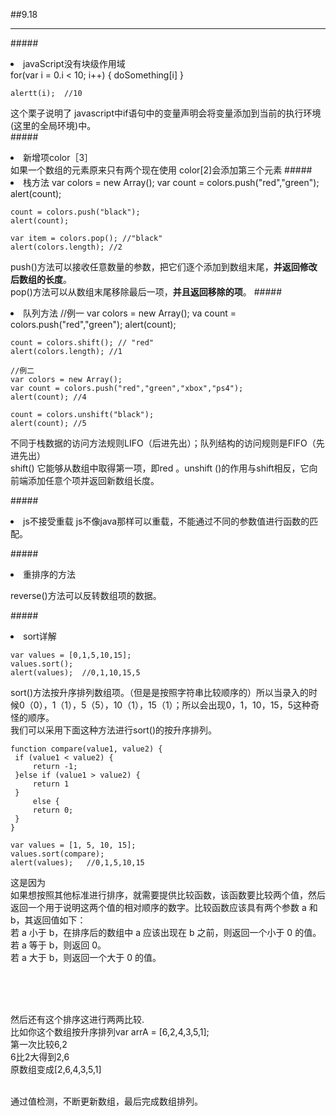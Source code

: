 ##9.18
*****
#####<li>javaScript没有块级作用域</br>
	for(var i = 0.i < 10; i++) {
		doSomething[i]
	}
	
	alertt(i);	//10
	
这个栗子说明了 javascript中if语句中的变量声明会将变量添加到当前的执行环境(这里的全局环境)中。</br>
#####<li>新增项color［3］</br>
如果一个数组的元素原来只有两个现在使用 color[2]会添加第三个元素
#####<li>栈方法
	var colors = new Array();
	var count = colors.push("red","green");
	alert(count);
	
	count = colors.push("black");
	alert(count);
	
	var item = colors.pop(); //"black"
	alert(colors.length); //2
	
push()方法可以接收任意数量的参数，把它们逐个添加到数组末尾，**并返回修改后数组的长度**。</br>
pop()方法可以从数组末尾移除最后一项，**并且返回移除的项**。
#####<li>队列方法
	//例一
	var colors = new Array();
	va count = colors.push("red","green");
	alert(count);
	
	count = colors.shift(); // "red"
	alert(colors.length); //1

	//例二
	var colors = new Array();
	var count = colors.push("red","green","xbox","ps4");
	alert(count); //4
	
	count = colors.unshift("black");
	alert(count); //5
不同于栈数据的访问方法规则LIFO（后进先出）；队列结构的访问规则是FIFO（先进先出） </br>
shift()   它能够从数组中取得第一项，即red 。unshift ()的作用与shift相反，它向前端添加任意个项并返回新数组长度。
	
#####<li>js不接受重载
js不像java那样可以重载，不能通过不同的参数值进行函数的匹配。 

#####<li>重排序的方法

reverse()方法可以反转数组项的数据。

#####<li>sort详解

	var values = [0,1,5,10,15];
	values.sort();
	alert(values);  //0,1,10,15,5



sort()方法按升序排列数组项。（但是是按照字符串比较顺序的）所以当录入的时候0（0），1（1），5（5），10（1），15（1）；所以会出现0，1，10，15，5这种奇怪的顺序。</br>
我们可以采用下面这种方法进行sort()的按升序排列。

   ```
   function compare(value1, value2) {
   	if (value1 < value2) {
   		return -1;
   	}else if (value1 > value2) {
   		return 1
   	}
   		else {
   		return 0;
   	}
   }
   ```   
	
   ```
   var values = [1, 5, 10, 15];
   values.sort(compare);
   alert(values);	//0,1,5,10,15
   ```
这是因为</br>
如果想按照其他标准进行排序，就需要提供比较函数，该函数要比较两个值，然后返回一个用于说明这两个值的相对顺序的数字。比较函数应该具有两个参数 a 和 b，其返回值如下：</br>
若 a 小于 b，在排序后的数组中 a 应该出现在 b 之前，则返回一个小于 0 的值。</br>
若 a 等于 b，则返回 0。</br>
若 a 大于 b，则返回一个大于 0 的值。</br>

</br>
</br>
</br>

然后还有这个排序这进行两两比较.</br>
比如你这个数组按升序排列var arrA = [6,2,4,3,5,1];</br>
第一次比较6,2</br>
6比2大得到2,6</br>
原数组变成[2,6,4,3,5,1]</br>


</br>
通过值检测，不断更新数组，最后完成数组排列。
  

